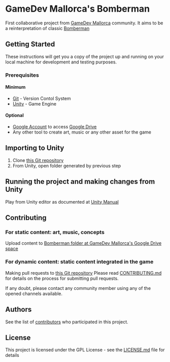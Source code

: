 # GameDev Mallorca's Bomberman

First collaborative project from [GameDev Mallorca](https://www.meetup.com/es-ES/GameDev-Mallorca/) community. It aims to be a reinterpretation of classic [Bomberman](https://es.wikipedia.org/wiki/Bomberman)

## Getting Started

These instructions will get you a copy of the project up and running on your local machine for development and testing purposes.

### Prerequisites

#### Minimum
* [Git](https://git-scm.com/) - Version Contol System
* [Unity](https://unity.com/) - Game Engine

#### Optional
* [Google Account](https://account.google.com/) to access [Google Drive](https://www.google.com/intl/en_ALL/drive/)
* Any other tool to create art, music or any other asset for the game

## Importing to Unity
1. Clone [this Git repository](https://github.com/gamedev-mallorca/bomberman)
2. From Unity, open folder generated by previous step

## Running the project and making changes from Unity
Play from Unity editor as documented at [Unity Manual](https://docs.unity3d.com/Manual/)

## Contributing
### For static content: art, music, concepts
Upload content to [Bomberman folder at GameDev Mallorca's Google Drive space](https://drive.google.com/drive/folders/1kVzGTbWt5bn3WLt9YaUY3NSoFYmQytzp?usp=sharing ) 

### For dynamic content: static content integrated in the game
Making pull requests to [this Git repository](https://github.com/gamedev-mallorca/bomberman)
Please read [CONTRIBUTING.md](https://github.com/gamedev-mallorca/bomberman/blob/master/CONTRIB.md) for details on the process for submitting pull requests.

If any doubt, please contact any community member using any of the opened channels available.

## Authors

See the list of [contributors](https://github.com/gamedev-mallorca/bomberman/graphs/contributors) who participated in this project.

## License

This project is licensed under the GPL License - see the [LICENSE.md](LICENSE.md) file for details
